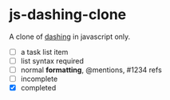 js-dashing-clone
================

A clone of [dashing](http://shopify.github.com/dashing/) in javascript only.

- [ ] a task list item
- [ ] list syntax required
- [ ] normal **formatting**, @mentions, #1234 refs
- [ ] incomplete
- [x] completed
